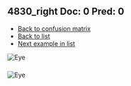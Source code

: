 ## 4830_right Doc: 0 Pred: 0
- [Back to confusion matrix](https://github.com/juliandewit/kaggle_retinopathy/blob/master/matrix.md)
- [Back to list](https://github.com/juliandewit/kaggle_retinopathy/blob/master/lists/00/list.md)
- [Next example in list](https://github.com/juliandewit/kaggle_retinopathy/blob/master/lists/00/48/4838_left.md)

![Eye](https://retinopaty.blob.core.windows.net/size1024/4830_right_0.jpeg)

### 

![Eye]()
